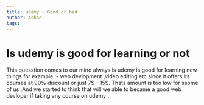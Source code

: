 ```yaml
---
title: udemy - Good or bad
author: Ashad
tags:
---
```

# Is udemy is good for learning or not

This quesstion comes to our mind always is udemy is good for learning new things for example :- web devlopment ,video editing etc since it offers its courses at 90% discount or just 7$ - 15$.
Thats amount is too low for ssome of us .And we started to think that will we able to became a good web devloper if taking any course on udemy .
